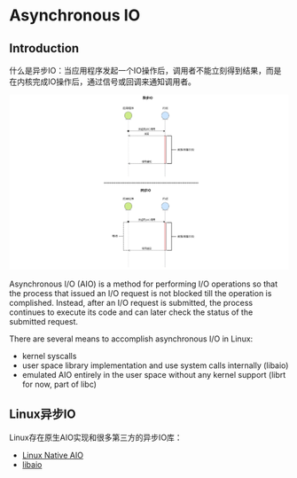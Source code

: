 # Asynchronous IO

## Introduction

什么是异步IO：当应用程序发起一个IO操作后，调用者不能立刻得到结果，而是在内核完成IO操作后，通过信号或回调来通知调用者。

![image](img/asynchronous_and_synchronous.png)

Asynchronous I/O (AIO) is a method for performing I/O operations so that the process that issued an I/O request is not blocked till the operation is complished. Instead, after an I/O request is submitted, the process continues to execute its code and can later check the status of the submitted request.

There are several means to accomplish asynchronous I/O in Linux:

- kernel syscalls
- user space library implementation and use system calls internally (libaio)
- emulated AIO entirely in the user space without any kernel support (librt for now, part of libc)

## Linux异步IO

Linux存在原生AIO实现和很多第三方的异步IO库：

- [Linux Native AIO](./linux_native_aio.md)
- [libaio](./libaio.md)

